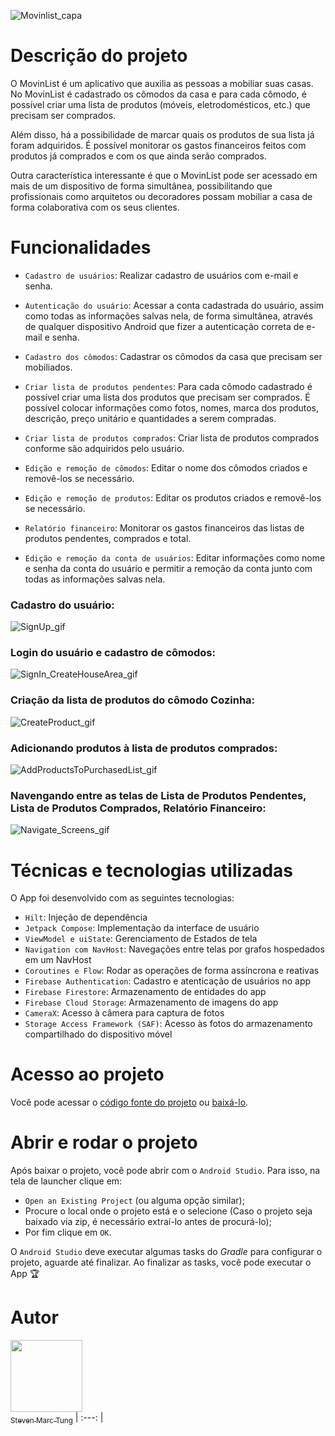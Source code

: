 ![Movinlist_capa](https://github.com/user-attachments/assets/063e5b5a-1c58-4688-9410-4ee068501813)

<h1>Descrição do projeto</h1>

O MovinList é um aplicativo que auxilia as pessoas a mobiliar suas casas. No MovinList é cadastrado os cômodos da casa e para cada cômodo, é possível criar uma lista de produtos (móveis, eletrodomésticos, etc.) que precisam ser comprados.  

Além disso, há a possibilidade de marcar quais os produtos de sua lista já foram adquiridos. É possível monitorar os gastos financeiros feitos com produtos já comprados e com os que ainda serão comprados.

Outra característica interessante é que o MovinList pode ser acessado em mais de um dispositivo de forma simultânea, possibilitando que profissionais como arquitetos ou decoradores possam mobiliar a casa de forma colaborativa com os seus clientes.


<h1>Funcionalidades</h1>

- `Cadastro de usuários`: Realizar cadastro de usuários com e-mail e senha.
  
- `Autenticação do usuário`: Acessar a conta cadastrada do usuário, assim como todas as informações salvas nela, de forma simultânea, através de qualquer dispositivo Android que fizer a autenticação correta de e-mail e senha.
  
- `Cadastro dos cômodos`: Cadastrar os cômodos da casa que precisam ser mobiliados.

- `Criar lista de produtos pendentes`: Para cada cômodo cadastrado é possível criar uma lista dos produtos que precisam ser comprados. É possível colocar informações como fotos, nomes, marca dos produtos, descrição, preço unitário e quantidades a serem compradas.

- `Criar lista de produtos comprados`: Criar lista de produtos comprados conforme são adquiridos pelo usuário.

- `Edição e remoção de cômodos`: Editar o nome dos cômodos criados e removê-los se necessário.

- `Edição e remoção de produtos`: Editar os produtos criados e removê-los se necessário.

- `Relatório financeiro`: Monitorar os gastos financeiros das listas de produtos pendentes, comprados e total.

- `Edição e remoção da conta de usuários`: Editar informações como nome e senha da conta do usuário e permitir a remoção da conta junto com todas as informações salvas nela.

<h3>Cadastro do usuário:</h3>

![SignUp_gif](https://github.com/user-attachments/assets/f7df1e04-7c08-47c2-b0fa-f37502b22813)

<h3>Login do usuário e cadastro de cômodos:</h3>

![SignIn_CreateHouseArea_gif](https://github.com/user-attachments/assets/85d3dbca-4bde-495f-bd56-ba911c211c04)

<h3>Criação da lista de produtos do cômodo Cozinha:</h3>

![CreateProduct_gif](https://github.com/user-attachments/assets/dbb1480e-c7e4-42c0-99dd-d951fd896189)

<h3>Adicionando produtos à lista de produtos comprados:</h3>

![AddProductsToPurchasedList_gif](https://github.com/user-attachments/assets/901e3ba2-e5af-40b0-88dc-fa6fe0709b65)

<h3>Navengando entre as telas de Lista de Produtos Pendentes, Lista de Produtos Comprados, Relatório Financeiro:</h3>

![Navigate_Screens_gif](https://github.com/user-attachments/assets/ba5b5c0d-9754-47d5-8b52-690b89ec2e0c)


<h1>Técnicas e tecnologias utilizadas</h1>

O App foi desenvolvido com as seguintes tecnologias:

- `Hilt`: Injeção de dependência
- `Jetpack Compose`: Implementação da interface de usuário
- `ViewModel e uiState`: Gerenciamento de Estados de tela
- `Navigation com NavHost`: Navegações entre telas por grafos hospedados em um NavHost
- `Coroutines e Flow`: Rodar as operações de forma assíncrona e reativas
- `Firebase Authentication`: Cadastro e atenticação de usuários no app
- `Firebase Firestore`: Armazenamento de entidades do app
- `Firebase Cloud Storage`: Armazenamento de imagens do app
- `CameraX`: Acesso à câmera para captura de fotos
- `Storage Access Framework (SAF)`: Acesso às fotos do armazenamento compartilhado do dispositivo móvel
       
<h1>Acesso ao projeto</h1>

Você pode acessar o [código fonte do projeto](https://github.com/StevenMTung/movinlist) ou [baixá-lo](https://github.com/StevenMTung/movinlist/archive/refs/heads/main.zip).

<h1>Abrir e rodar o projeto</h1> 

Após baixar o projeto, você pode abrir com o `Android Studio`. Para isso, na tela de launcher clique em:

- `Open an Existing Project` (ou alguma opção similar);
- Procure o local onde o projeto está e o selecione (Caso o projeto seja baixado via zip, é necessário extraí-lo antes de procurá-lo);
- Por fim clique em `OK`.

O `Android Studio` deve executar algumas tasks do *Gradle* para configurar o projeto, aguarde até finalizar. Ao finalizar as tasks, você pode executar o App 🏆 

<h1>Autor</h1>

 [<img loading="lazy" src="https://avatars.githubusercontent.com/u/134224337?v=4" width=115><br><sub>Steven Marc Tung</sub>](https://github.com/StevenMTung)
| :---: | 

